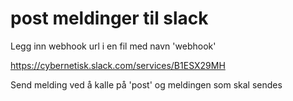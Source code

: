 # post meldinger til slack

Legg inn webhook url i en fil med navn 'webhook'

https://cybernetisk.slack.com/services/B1ESX29MH

Send melding ved å kalle på 'post' og meldingen som skal sendes
